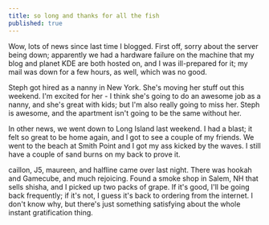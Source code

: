 ```yaml
---
title: so long and thanks for all the fish
published: true
---
```


Wow, lots of news since last time I blogged. First off, sorry about the
server being down; apparently we had a hardware failure on the machine
that my blog and planet KDE are both hosted on, and I was ill-prepared
for it; my mail was down for a few hours, as well, which was no good.

Steph got hired as a nanny in New York. She's moving her stuff out this
weekend. I'm excited for her - I think she's going to do an awesome job
as a nanny, and she's great with kids; but I'm also really going to miss
her. Steph is awesome, and the apartment isn't going to be the same
without her.

In other news, we went down to Long Island last weekend. I had a blast;
it felt so great to be home again, and I got to see a couple of my
friends. We went to the beach at Smith Point and I got my ass kicked by
the waves. I still have a couple of sand burns on my back to prove it.

caillon, J5, maureen, and halfline came over last night. There was
hookah and Gamecube, and much rejoicing. Found a smoke shop in Salem, NH
that sells shisha, and I picked up two packs of grape. If it's good,
I'll be going back frequently; if it's not, I guess it's back to
ordering from the internet. I don't know why, but there's just something
satisfying about the whole instant gratification thing.
